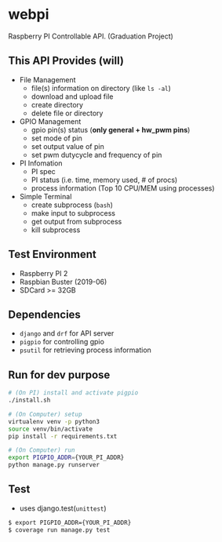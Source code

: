 # webpi

Raspberry PI Controllable API. (Graduation Project)

## This API Provides (will)

- File Management
    - file(s) information on directory (like `ls -al`)
    - download and upload file
    - create directory
    - delete file or directory
- GPIO Management
    - gpio pin(s) status (**only general + hw_pwm pins**)
    - set mode of pin
    - set output value of pin
    - set pwm dutycycle and frequency of pin
- PI Infomation
    - PI spec
    - PI status (i.e. time, memory used, # of procs)
    - process information (Top 10 CPU/MEM using processes)
- Simple Terminal
    - create subprocess (`bash`)
    - make input to subprocess
    - get output from subprocess
    - kill subprocess

## Test Environment

- Raspberry PI 2
- Raspbian Buster (2019-06)
- SDCard >= 32GB

## Dependencies

- `django` and `drf` for API server
- `pigpio` for controlling gpio
- `psutil` for retrieving process information

## Run for dev purpose

```bash
# (On PI) install and activate pigpio
./install.sh

# (On Computer) setup
virtualenv venv -p python3
source venv/bin/activate
pip install -r requirements.txt 

# (On Computer) run
export PIGPIO_ADDR={YOUR_PI_ADDR} 
python manage.py runserver
```

## Test

- uses django.test(`unittest`)

```bash
$ export PIGPIO_ADDR={YOUR_PI_ADDR}
$ coverage run manage.py test
```
